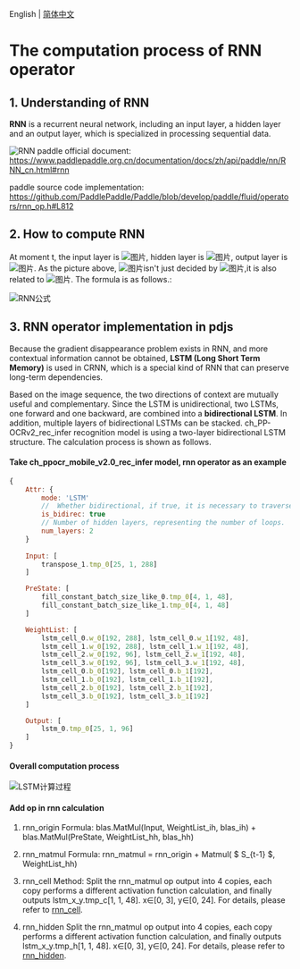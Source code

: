 English | [简体中文](RNN.md)
# The computation process of RNN operator

## 1. Understanding of RNN

**RNN** is a recurrent neural network, including an input layer, a hidden layer and an output layer, which is specialized in processing sequential data.

![RNN](https://user-images.githubusercontent.com/43414102/144739164-d6c4b9ff-d885-4812-8d05-5bf045d3a11b.png)
paddle official document: https://www.paddlepaddle.org.cn/documentation/docs/zh/api/paddle/nn/RNN_cn.html#rnn

paddle source code implementation: https://github.com/PaddlePaddle/Paddle/blob/develop/paddle/fluid/operators/rnn_op.h#L812

## 2. How to compute RNN 

 At moment t, the input layer is ![图片](https://paddlejs.bj.bcebos.com/doc/xt.svg), hidden layer is ![图片](https://paddlejs.bj.bcebos.com/doc/st.svg), output layer is  ![图片](https://paddlejs.bj.bcebos.com/doc/ot.svg). As the picture above, ![图片](https://paddlejs.bj.bcebos.com/doc/st.svg)isn't just decided by  ![图片](https://paddlejs.bj.bcebos.com/doc/xt.svg),it is also related to ![图片](https://paddlejs.bj.bcebos.com/doc/st1.svg). The formula is as follows.:

![RNN公式](https://user-images.githubusercontent.com/43414102/144739185-92724c8c-25f7-4559-9b1d-f1d76e65d965.jpeg)

## 3.  RNN operator implementation in pdjs

Because the gradient disappearance problem exists in RNN, and more contextual information cannot be obtained, **LSTM (Long Short Term Memory)** is used in CRNN, which is a special kind of RNN that can preserve long-term dependencies.

Based on the image sequence, the two directions of context are mutually useful and complementary. Since the LSTM is unidirectional, two LSTMs, one forward and one backward, are combined into a **bidirectional LSTM**. In addition, multiple layers of bidirectional LSTMs can be stacked. ch_PP-OCRv2_rec_infer recognition model is using a two-layer bidirectional LSTM structure. The calculation process is shown as follows.

#### Take ch_ppocr_mobile_v2.0_rec_infer model, rnn operator as an example
```javascript
{
	Attr: {
		mode: 'LSTM'
		//  Whether bidirectional, if true, it is necessary to traverse both forward and reverse.
		is_bidirec: true
		// Number of hidden layers, representing the number of loops.
		num_layers: 2
	}
	
	Input: [
		transpose_1.tmp_0[25, 1, 288]
	]

	PreState: [
		fill_constant_batch_size_like_0.tmp_0[4, 1, 48],  
		fill_constant_batch_size_like_1.tmp_0[4, 1, 48]
	]

	WeightList: [
		lstm_cell_0.w_0[192, 288], lstm_cell_0.w_1[192, 48], 
		lstm_cell_1.w_0[192, 288], lstm_cell_1.w_1[192, 48],
		lstm_cell_2.w_0[192, 96], lstm_cell_2.w_1[192, 48], 
		lstm_cell_3.w_0[192, 96], lstm_cell_3.w_1[192, 48],
		lstm_cell_0.b_0[192], lstm_cell_0.b_1[192],
		lstm_cell_1.b_0[192], lstm_cell_1.b_1[192],
		lstm_cell_2.b_0[192], lstm_cell_2.b_1[192], 
		lstm_cell_3.b_0[192], lstm_cell_3.b_1[192]
	]

	Output: [
	    lstm_0.tmp_0[25, 1, 96]
    ]
}
```

#### Overall computation process
![LSTM计算过程](https://user-images.githubusercontent.com/43414102/144739246-daf839ad-1d96-4e1d-8f34-38ed0bc5f288.png)
#### Add op in rnn calculation
1) rnn_origin
Formula: blas.MatMul(Input,  WeightList_ih, blas_ih) + blas.MatMul(PreState,  WeightList_hh,  blas_hh)

2) rnn_matmul
Formula: rnn_matmul = rnn_origin +  Matmul( $ S_{t-1} $,  WeightList_hh)

3) rnn_cell
Method: Split the rnn_matmul op output into 4 copies, each copy performs a different activation function calculation, and finally outputs lstm_x_y.tmp_c[1,  1,  48]. x∈[0, 3], y∈[0, 24].
For details, please refer to [rnn_cell](../paddlejs-backend-webgl/src/ops/shader/rnn/rnn_cell.ts).


4) rnn_hidden
Split the rnn_matmul op output into 4 copies, each copy performs a different activation function calculation, and finally outputs lstm_x_y.tmp_h[1,  1,  48]. x∈[0, 3], y∈[0, 24].
For details, please refer to [rnn_hidden](../paddlejs-backend-webgl/src/ops/shader/rnn/rnn_hidden.ts).



